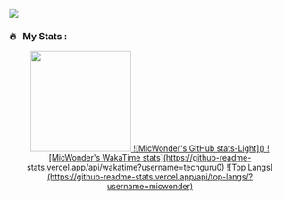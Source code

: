 <!--
### Hi there 👋
-->

![](https://komarev.com/ghpvc/?username=micwonder&color=brightgreen&style=for-the-badge)

<!--
**micwonder/micwonder** is a ✨ _special_ ✨ repository because its `README.md` (this file) appears on your GitHub profile.

Here are some ideas to get you started:

- 🔭 I’m currently working on ...
- 🌱 I’m currently learning ...
- 👯 I’m looking to collaborate on ...
- 🤔 I’m looking for help with ...
- 💬 Ask me about ...
- 📫 How to reach me: ...
- 😄 Pronouns: ...
- ⚡ Fun fact: ...
-->
### 🔥 &nbsp; My Stats :

<p align="center">
  <!--<img src="https://github-readme-stats.vercel.app/api?username=NapoleonBC&show_icons=true&theme=default" width="800">-->
  <a href="https://github.com/micwonder">
    <img height="180em" src="https://github-readme-stats.vercel.app/api?username=micwonder&show_icons=true&theme=default#gh-light-mode-only">
    ![MicWonder's GitHub stats-Light]()
  </a>
  <a href="https://github.com/micwonder">
    ![MicWonder's WakaTime stats](https://github-readme-stats.vercel.app/api/wakatime?username=techguru0)
  </a>
  <a href="https://github.com/micwonder">
    ![Top Langs](https://github-readme-stats.vercel.app/api/top-langs/?username=micwonder)
  </a>
</p>
